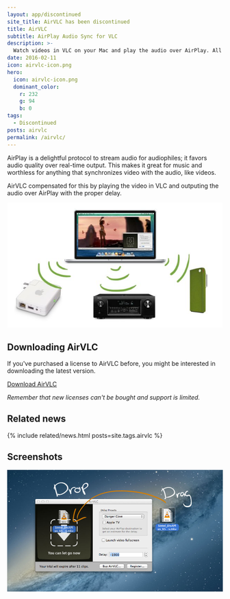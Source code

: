 ```yaml
---
layout: app/discontinued
site_title: AirVLC has been discontinued
title: AirVLC
subtitle: AirPlay Audio Sync for VLC
description: >-
  Watch videos in VLC on your Mac and play the audio over AirPlay. All in sync.
date: 2016-02-11
icon: airvlc-icon.png
hero: 
  icon: airvlc-icon.png
  dominant_color: 
    r: 232
    g: 94
    b: 0
tags:
  - Discontinued
posts: airvlc
permalink: /airvlc/
---
```


AirPlay is a delightful protocol to stream audio for audiophiles; it favors audio quality over real-time output. This makes it great for music and worthless for anything that synchronizes video with the audio, like videos.

AirVLC compensated for this by playing the video in VLC and outputing the audio over AirPlay with the proper delay.

![A promotional image showing casting to audio to multiple devices](/assets/img/app/airvlc-promo.jpg)

## Downloading AirVLC 

If you've purchased a license to AirVLC before, you might be interested in downloading the latest version.

<a href="https://download.airvlc.com/AirVLC-latest.zip" class="button is-link">Download AirVLC</a>

_Remember that new licenses can't be bought and support is limited._

## Related news

{% include related/news.html posts=site.tags.airvlc %}

## Screenshots 

![A screenshot of showing how to drag items into AirVLC](/assets/img/app/airvlc-dragdropfiles.jpg)
